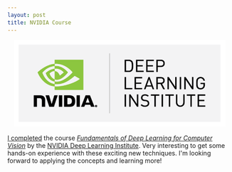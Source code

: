 ```yaml
---
layout: post
title: NVIDIA Course
---
```

<p align="center">
    <img width="475" src="../img/DeepLearningInstitute_Logo.png">
</p>

[I completed](https://courses.nvidia.com/certificates/51f99eac7a2e492b8aaa7aa83025bd33)
the course *[Fundamentals of Deep Learning for Computer
Vision](https://courses.nvidia.com/courses/course-v1:DLI+C-FX-01+V2/about)* by the [NVIDIA
Deep Learning Institute](https://www.nvidia.com/en-us/deep-learning-ai/education/). Very
interesting to get some hands-on experience with these exciting new techniques. I'm
looking forward to applying the concepts and learning more!

